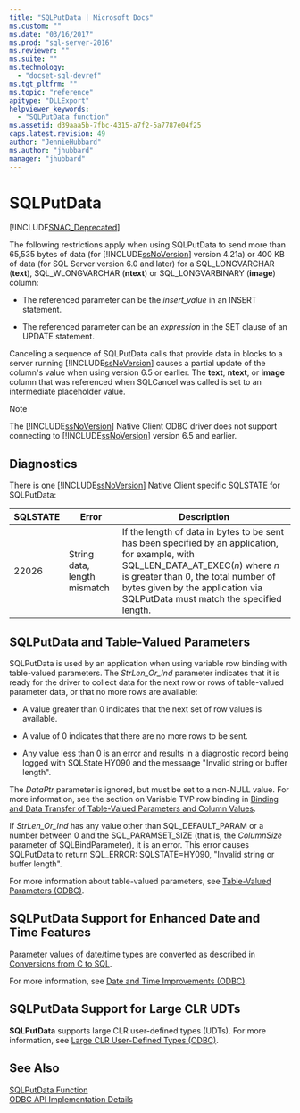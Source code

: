 ```yaml
---
title: "SQLPutData | Microsoft Docs"
ms.custom: ""
ms.date: "03/16/2017"
ms.prod: "sql-server-2016"
ms.reviewer: ""
ms.suite: ""
ms.technology: 
  - "docset-sql-devref"
ms.tgt_pltfrm: ""
ms.topic: "reference"
apitype: "DLLExport"
helpviewer_keywords: 
  - "SQLPutData function"
ms.assetid: d39aaa5b-7fbc-4315-a7f2-5a7787e04f25
caps.latest.revision: 49
author: "JennieHubbard"
ms.author: "jhubbard"
manager: "jhubbard"
---
```

# SQLPutData
[!INCLUDE[SNAC_Deprecated](../../includes/snac-deprecated.md)]

  The following restrictions apply when using SQLPutData to send more than 65,535 bytes of data (for [!INCLUDE[ssNoVersion](../../includes/ssnoversion-md.md)] version 4.21a) or 400 KB of data (for SQL Server version 6.0 and later) for a SQL_LONGVARCHAR (**text**), SQL_WLONGVARCHAR (**ntext**) or SQL_LONGVARBINARY (**image**) column:  
  
-   The referenced parameter can be the *insert_value* in an INSERT statement.  
  
-   The referenced parameter can be an *expression* in the SET clause of an UPDATE statement.  
  
 Canceling a sequence of SQLPutData calls that provide data in blocks to a server running [!INCLUDE[ssNoVersion](../../includes/ssnoversion-md.md)] causes a partial update of the column's value when using version 6.5 or earlier. The **text**, **ntext**, or **image** column that was referenced when SQLCancel was called is set to an intermediate placeholder value.  
  
> [!NOTE]  
>  The [!INCLUDE[ssNoVersion](../../includes/ssnoversion-md.md)] Native Client ODBC driver does not support connecting to [!INCLUDE[ssNoVersion](../../includes/ssnoversion-md.md)] version 6.5 and earlier.  
  
## Diagnostics  
 There is one [!INCLUDE[ssNoVersion](../../includes/ssnoversion-md.md)] Native Client specific SQLSTATE for SQLPutData:  
  
|SQLSTATE|Error|Description|  
|--------------|-----------|-----------------|  
|22026|String data, length mismatch|If the length of data in bytes to be sent has been specified by an application, for example, with SQL_LEN_DATA_AT_EXEC(*n*) where *n* is greater than 0, the total number of bytes given by the application via SQLPutData must match the specified length.|  
  
## SQLPutData and Table-Valued Parameters  
 SQLPutData is used by an application when using variable row binding with table-valued parameters. The *StrLen_Or_Ind* parameter indicates that it is ready for the driver to collect data for the next row or rows of table-valued parameter data, or that no more rows are available:  
  
-   A value greater than 0 indicates that the next set of row values is available.  
  
-   A value of 0 indicates that there are no more rows to be sent.  
  
-   Any value less than 0 is an error and results in a diagnostic record being logged with SQLState HY090 and the messaage "Invalid string or buffer length".  
  
 The *DataPtr* parameter is ignored, but must be set to a non-NULL value. For more information, see the section on Variable TVP row binding in [Binding and Data Transfer of Table-Valued Parameters and Column Values](../../relational-databases/native-client-odbc-table-valued-parameters/binding-and-data-transfer-of-table-valued-parameters-and-column-values.md).  
  
 If *StrLen_Or_Ind* has any value other than SQL_DEFAULT_PARAM or a number between 0 and the SQL_PARAMSET_SIZE (that is, the *ColumnSize* parameter of SQLBindParameter), it is an error. This error causes SQLPutData to return SQL_ERROR: SQLSTATE=HY090, "Invalid string or buffer length".  
  
 For more information about table-valued parameters, see [Table-Valued Parameters &#40;ODBC&#41;](../../relational-databases/native-client-odbc-table-valued-parameters/table-valued-parameters-odbc.md).  
  
## SQLPutData Support for Enhanced Date and Time Features  
 Parameter values of date/time types are converted as described in [Conversions from C to SQL](../../relational-databases/native-client-odbc-date-time/datetime-data-type-conversions-from-c-to-sql.md).  
  
 For more information, see [Date and Time Improvements &#40;ODBC&#41;](../../relational-databases/native-client-odbc-date-time/date-and-time-improvements-odbc.md).  
  
## SQLPutData Support for Large CLR UDTs  
 **SQLPutData** supports large CLR user-defined types (UDTs). For more information, see [Large CLR User-Defined Types &#40;ODBC&#41;](../../relational-databases/native-client/odbc/large-clr-user-defined-types-odbc.md).  
  
## See Also  
 [SQLPutData Function](http://go.microsoft.com/fwlink/?LinkId=59365)   
 [ODBC API Implementation Details](../../relational-databases/extended-stored-procedures-reference/odbc-api-implementation-details.md)  
  
  